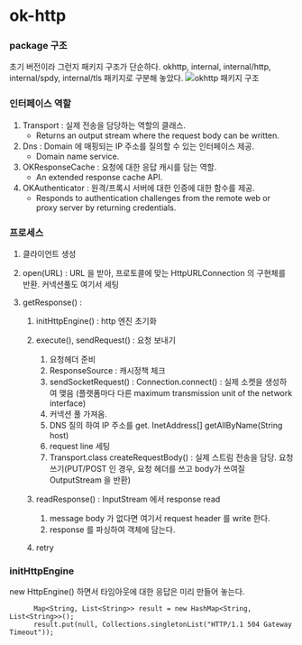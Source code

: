 # ok-http 

### package 구조
초기 버전이라 그런지 패키지 구조가 단순하다. 
okhttp, internal, internal/http, internal/spdy, internal/tls 패키지로 구분해 놓았다. 
![okhttp 패키지 구조](/image/okhttp-package.png)

### 인터페이스 역할
1. Transport : 실제 전송을 담당하는 역할의 클래스. 
    - Returns an output stream where the request body can be written.
2. Dns : Domain 에 매핑되는 IP 주소를 질의할 수 있는 인터페이스 제공.
    - Domain name service.
3. OKResponseCache : 요청에 대한 응답 캐시를 담는 역할.
    - An extended response cache API.
4. OKAuthenticator : 원격/프록시 서버에 대한 인증에 대한 함수를 제공.
    - Responds to authentication challenges from the remote web or proxy server by returning credentials.

### 프로세스
1. 클라이언트 생성
2. open(URL) : URL 을 받아, 프로토콜에 맞는 HttpURLConnection 의 구현체를 반환. 커넥션풀도 여기서 세팅
3. getResponse() : 
    
    1. initHttpEngine() : http 엔진 초기화
    
    2. execute(), sendRequest() : 요청 보내기
        1. 요청헤더 준비
        2. ResponseSource : 캐시정책 체크
        3. sendSocketRequest() : Connection.connect() : 실제 소켓을 생성하여 맺음 (플랫폼마다 다른 maximum transmission unit of the network interface)
        4. 커넥션 풀 가져옴. 
        5. DNS 질의 하여 IP 주소를 get. InetAddress[] getAllByName(String host)
        6. request line 세팅
        7. Transport.class createRequestBody() : 실제 스트림 전송을 담당. 요청 쓰기(PUT/POST 인 경우, 요청 헤더를 쓰고 body가 쓰여질 OutputStream 을 반환)
    
    3.  readResponse() : InputStream 에서 response read 
        1. message body 가 없다면 여기서 request header 를 write 한다.
        2. response 를 파싱하여 객체에 담는다.
    4. retry
    
### initHttpEngine
new HttpEngine() 하면서 타임아웃에 대한 응답은 미리 만들어 놓는다.
```
      Map<String, List<String>> result = new HashMap<String, List<String>>();
      result.put(null, Collections.singletonList("HTTP/1.1 504 Gateway Timeout"));
```